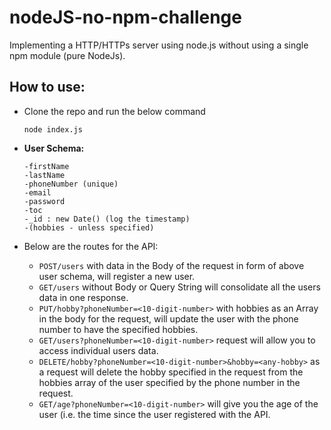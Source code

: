 # nodeJS-no-npm-challenge
Implementing a HTTP/HTTPs server using node.js without using a single npm module (pure NodeJs).

## How to use:
- Clone the repo and run the below command
  ```
  node index.js 
  ```
- **User Schema:**
  ```
  -firstName
  -lastName
  -phoneNumber (unique)
  -email
  -password
  -toc
  -_id : new Date() (log the timestamp)
  -(hobbies - unless specified)
  ```

- Below are the routes for the API:
  - ```POST/users``` with data in the Body of the request in form of above user schema, will register a new user.
  - ```GET/users``` without Body or Query String will consolidate all the users data in one response.
  - ```PUT/hobby?phoneNumber=<10-digit-number>``` with hobbies as an Array in the body for the request, will update the user with the phone number to have the specified hobbies.
  - ```GET/users?phoneNumber=<10-digit-number>``` request will allow you to access individual users data.
  - ```DELETE/hobby?phoneNumber=<10-digit-number>&hobby=<any-hobby>``` as a request will delete the hobby specified in the request from the hobbies array of the user specified by the phone number in the request.
  - ```GET/age?phoneNumber=<10-digit-number>``` will give you the age of the user (i.e. the time since the user registered with the API.
